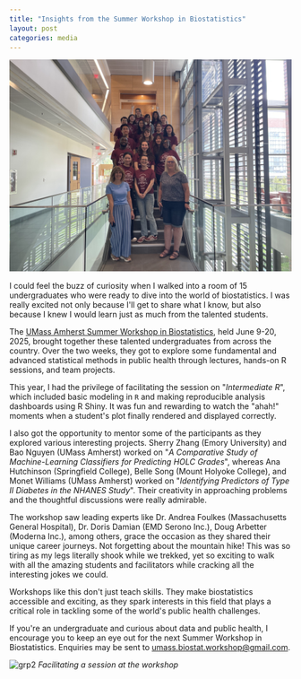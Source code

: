 ```yaml
---
title: "Insights from the Summer Workshop in Biostatistics"
layout: post
categories: media
---
```



![grp](/assets/images/swib/swib2025_grp.jpg)


I could feel the buzz of curiosity when I walked into a room of 15 undergraduates who were ready to dive into the world of biostatistics. I was really excited not only because I'll get to share what I know, but also because I knew I would learn just as much from the talented students.

The [UMass Amherst Summer Workshop in Biostatistics][swib-page], held June 9-20, 2025, brought together these talented undergraduates from across the country. Over the two weeks, they got to explore some fundamental and advanced statistical methods in public health through lectures, hands-on R sessions, and team projects.

This year, I had the privilege of facilitating the session on "*Intermediate R*", which included basic modeling in `R` and making reproducible analysis dashboards using R Shiny. It was fun and rewarding to watch the "ahah!" moments when a student's plot finally rendered and displayed correctly.

I also got the opportunity to mentor some of the participants as they explored various interesting projects. Sherry Zhang (Emory University) and Bao Nguyen (UMass Amherst) worked on "*A Comparative Study of Machine-Learning Classifiers for Predicting HOLC Grades*", whereas Ana Hutchinson (Springfield College), Belle Song (Mount Holyoke College), and Monet Williams (UMass Amherst) worked on "*Identifying Predictors of Type II Diabetes in the NHANES Study*". Their creativity in approaching problems and the thoughtful discussions were really admirable.

The workshop saw leading experts like Dr. Andrea Foulkes (Massachusetts General Hospital), Dr. Doris Damian (EMD Serono Inc.), Doug Arbetter (Moderna Inc.), among others, grace the occasion as they shared their unique career journeys. Not forgetting about the mountain hike! This was so tiring as my legs literally shook while we trekked, yet so exciting to walk with all the amazing students and facilitators while cracking all the interesting jokes we could.

Workshops like this don't just teach skills. They make biostatistics accessible and exciting, as they spark interests in this field that plays a critical role in tackling some of the world's public health challenges.

If you're an undergraduate and curious about data and public health, I encourage you to keep an eye out for the next Summer Workshop in Biostatistics. Enquiries may be sent to [umass.biostat.workshop@gmail.com](mailto:umass.biostat.workshop@gmail.com).



![grp2](/assets/images/swib/swib2025_grp2.jpg)
*Facilitating a session at the workshop*



[swib-page]: https://www.umass.edu/public-health-sciences/academics/biostatistics/summer-workshop-biostatistics
